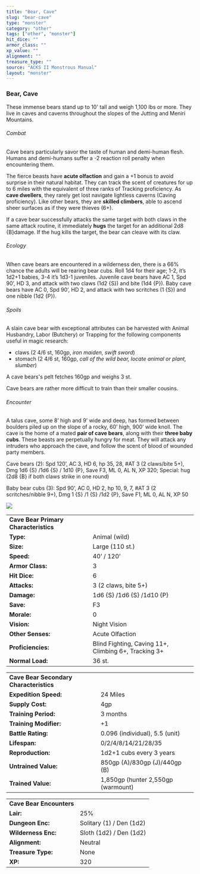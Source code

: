 ```yaml
---
title: "Bear, Cave"
slug: "bear-cave"
type: "monster"
category: "other"
tags: ["other", "monster"]
hit_dice: ""
armor_class: ""
xp_value: ""
alignment: ""
treasure_type: ""
source: "ACKS II Monstrous Manual"
layout: "monster"
---
```


### Bear, Cave

These immense bears stand up to 10' tall and weigh 1,100 lbs or more. They live in caves and
caverns throughout the slopes of the Jutting and Meniri Mountains.

###### Combat

Cave bears particularly savor the taste of human and demi-human flesh. Humans and demi-humans
suffer a -2 reaction roll penalty when encountering them.

The fierce beasts have **acute olfaction** and gain a +1 bonus to avoid surprise in their natural
habitat. They can track the scent of creatures for up to 6 miles with the equivalent of three ranks
of Tracking proficiency. As **cave dwellers**, they rarely get lost navigate lightless caverns
(Caving proficiency). Like other bears, they are **skilled climbers**, able to ascend sheer surfaces
as if they were thieves (6+).

If a cave bear successfully attacks the same target with both claws in the same attack routine, it
immediately **hugs** the target for an additional 2d8 {B}damage. If the hug kills the target, the
bear can cleave with its claw.

###### Ecology

When cave bears are encountered in a wilderness den, there is a 66% chance the adults will be
rearing bear cubs. Roll 1d4 for their age; 1-2, it’s 1d2+1 babies, 3-4 it’s 1d3-1 juveniles.
Juvenile cave bears have AC 1, Spd 90’, HD 3, and attack with two claws (1d2 {S}) and bite (1d4
{P}). Baby cave bears have AC 0, Spd 90’, HD 2, and attack with two scritches (1 {S}) and one nibble
(1d2 {P}).

###### Spoils

A slain cave bear with exceptional attributes can be harvested with Animal Husbandry, Labor
(Butchery) or Trapping for the following components useful in magic research:

* claws (2 4/6 st, 160gp, *iron maiden, swift sword*)
* stomach (2 4/6 st, 160gp, *call of the wild bear, locate animal or plant, slumber*)

A cave bears's pelt fetches 160gp and weighs 3 st.

Cave bears are rather more difficult to train than their smaller cousins.

###### Encounter

A talus cave, some 8’ high and 9’ wide and deep, has formed between boulders piled up on the slope
of a rocky, 60’ high, 900’ wide knoll. The cave is the home of a mated **pair of cave bears**, along
with their **three baby cubs**. These beasts are perpetually hungry for meat. They will attack any
intruders who approach the cave, and follow the scent of blood of wounded party members.

Cave bears (2): Spd 120’, AC 3, HD 6, hp 35, 28, #AT 3 (2 claws/bite 5+), Dmg 1d6 {S} /1d6 {S} /
1d10 {P}, Save F3, ML 0, AL N, XP 320; Special: hug (2d8 {B} if both claws strike in one round)

Baby bear cubs (3): Spd 90’, AC 0, HD 2, hp 10, 9, 7, #AT 3 (2 scritches/nibble 9+), Dmg 1 {S} /1
{S} /1d2 {P}, Save F1, ML 0, AL N, XP 50

![](data:image/png;base64...)

|  |  |
| --- | --- |
| **Cave Bear Primary Characteristics** | |
| **Type:** | Animal (wild) |
| **Size:** | Large (110 st.) |
| **Speed:** | 40’ / 120’ |
| **Armor Class:** | 3 |
| **Hit Dice:** | 6 |
| **Attacks:** | 3 (2 claws, bite 5+) |
| **Damage:** | 1d6 {S} /1d6 {S} /1d10 {P} |
| **Save:** | F3 |
| **Morale:** | 0 |
| **Vision:** | Night Vision |
| **Other Senses:** | Acute Olfaction |
| **Proficiencies:** | Blind Fighting, Caving 11+, Climbing 6+, Tracking 3+ |
| **Normal Load:** | 36 st. |

|  |  |
| --- | --- |
| **Cave Bear Secondary Characteristics** | |
| **Expedition Speed:** | 24 Miles |
| **Supply Cost:** | 4gp |
| **Training Period:** | 3 months |
| **Training Modifier:** | +1 |
| **Battle Rating:** | 0.096 (individual), 5.5 (unit) |
| **Lifespan:** | 0/2/4/8/14/21/28/35 |
| **Reproduction:** | 1d2+1 cubs every 3 years |
| **Untrained Value:** | 850gp (A)/830gp (J)/440gp (B) |
| **Trained Value:** | 1,850gp (hunter  2,550gp (warmount) |

|  |  |
| --- | --- |
| **Cave Bear Encounters** | |
| **Lair:** | 25% |
| **Dungeon Enc:** | Solitary (1) / Den (1d2) |
| **Wilderness Enc:** | Sloth (1d2) / Den (1d2) |
| **Alignment:** | Neutral |
| **Treasure Type:** | None |
| **XP:** | 320 |
